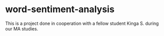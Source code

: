 # word-sentiment-analysis
This is a project done in cooperation with a fellow student Kinga S. during our MA studies.
